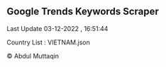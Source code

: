 

## Google Trends Keywords Scraper 
 
Last Update 03-12-2022 , 16:51:44

Country List :
VIETNAM.json



© Abdul Muttaqin 
